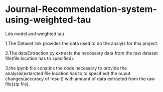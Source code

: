 # Journal-Recommendation-system-using-weighted-tau
Lda model and weighted tau

1.The Dataset link provides the data used to do the analyis for this project.

2.The dataExtraction.py extracts the necessary data from the raw dataset file(file location has to specified).

3.the ipynb file conatins the code necessary to provide the analysis(extarcted file location has to to specified) the ouput changes(accuracy of result) with amount of data extracted from the raw file(zip file).
